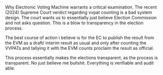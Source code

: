 
Why Electronic Voting Machine warrants  a critical examination.
The recent (2024) Supreme Court verdict regarding vvpat counting is a bad system design. The court wants us to essentially just believe Election Commission and not asks question. This is a blow to transparency in the election process.

The best course of action i believe is for the EC to publish the result from the EVM as a draft/ interim result as usual and only after counting the VVPATs and tallying it with the EVM counts proclaim the result as official.

This process essentially makes the elections transparent, as the process is transparent. No just believe me bullshit. Everything is verifiable and audit able. 